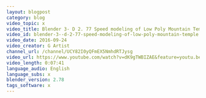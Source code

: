 ```yaml
---
layout: blogpost
category: blog
video_topic: x
video_title: Blender 3- D 2. 77 Speed modeling of Low Poly Mountain Temple
video_id: blender-3--d-2-77-speed-modeling-of-low-poly-mountain-temple
video_date: 2016-09-24
video_creator: G Artist
channel_url: /channel/UCY82I0yQFmEX5NmhdRTJysg
video_url: https://www.youtube.com/watch?v=dK9gTWBIZAE&feature=youtu.be
video_length: 0:07:41
language_audio: English
language_subs: x
blender_version: 2.78
tags_software: x
---
```

